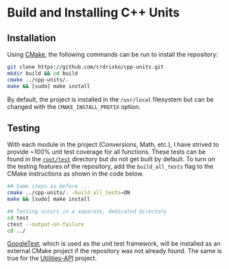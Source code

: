 # Build and Installing C++ Units

## Installation

Using [CMake](https://cmake.org), the following commands can be run to install the repository:

```bash
git clone https://github.com/crdrisko/cpp-units.git
mkdir build && cd build
cmake ../cpp-units/.
make && [sudo] make install
```

By default, the project is installed in the `/usr/local` filesystem but can be changed with the `CMAKE_INSTALL_PREFIX` option.

## Testing

With each module in the project (Conversions, Math, etc.), I have strived to provide ~100% unit test coverage for all functions. These tests can be found in the [`root/test`](https://github.com/crdrisko/cpp-units/tree/master/test) directory but do not get built by default. To turn on the testing features of the repository, add the `build_all_tests` flag to the CMake instructions as shown in the code below.

```bash
## Same steps as before ...
cmake ../cpp-units/. -build_all_tests=ON
make && [sudo] make install

## Testing occurs in a separate, dedicated directory
cd test
ctest --output-on-failure
cd ../
```

[GoogleTest](https://github.com/google/googletest), which is used as the unit test framework, will be installed as an external CMake project if the repository was not already found. The same is true for the [Utilities-API](https://github.com/crdrisko/utilities-api) project.

